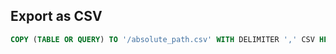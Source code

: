 
## Export as CSV

```sql
COPY (TABLE OR QUERY) TO '/absolute_path.csv' WITH DELIMITER ',' CSV HEADER;
```